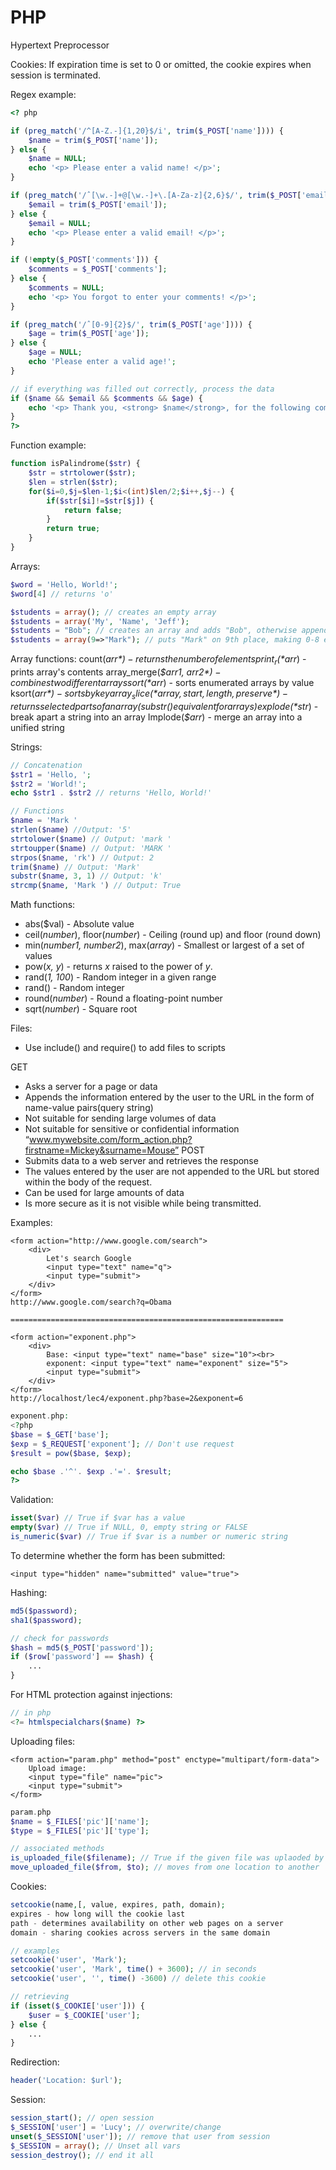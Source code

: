 # PHP
Hypertext Preprocessor


Cookies:
If expiration time is set to 0 or omitted, the cookie expires when session is terminated.


Regex example:

```php
<? php

if (preg_match('/^[A-Z.-]{1,20}$/i', trim($_POST['name']))) {
    $name = trim($_POST['name']);
} else {
    $name = NULL;
    echo '<p> Please enter a valid name! </p>';
}

if (preg_match('/ˆ[\w.-]+@[\w.-]+\.[A-Za-z]{2,6}$/', trim($_POST['email']))) {
    $email = trim($_POST['email']);
} else {
    $email = NULL;
    echo '<p> Please enter a valid email! </p>';
}

if (!empty($_POST['comments'])) {
    $comments = $_POST['comments'];
} else {
    $comments = NULL;
    echo '<p> You forgot to enter your comments! </p>';
}

if (preg_match('/ˆ[0-9]{2}$/', trim($_POST['age']))) {
    $age = trim($_POST['age']);
} else {
    $age = NULL;
    echo 'Please enter a valid age!';
}

// if everything was filled out correctly, process the data
if ($name && $email && $comments && $age) {
    echo '<p> Thank you, <strong> $name</strong>, for the following comments: <br/> $comments </p> <p> We will reply to you at <i> $email</i>. </p><br/> Your age was entered as $age$.';
}
?>
```
Function example:

```php
function isPalindrome($str) {
    $str = strtolower($str);
    $len = strlen($str);
    for($i=0,$j=$len-1;$i<(int)$len/2;$i++,$j--) {
        if($str[$i]!=$str[$j]) {
            return false;
        }
        return true;
    }
}
```


Arrays:

```php
$word = 'Hello, World!';
$word[4] // returns 'o'

$students = array(); // creates an empty array
$students = array('My', 'Name', 'Jeff');
$students = "Bob"; // creates an array and adds "Bob", otherwise appends to end
$students = array(9=>"Mark"); // puts "Mark" on 9th place, making 0-8 empty
```


Array functions:
count(*$arr*) - returns the number of elements
print_r(*$arr*) - prints array's contents
array_merge(*$arr1, $arr2*) - combines two different arrays
sort(*$arr*) - sorts enumerated arrays by value
ksort(*$arr*) - sorts by key
array_slice(*array,start,length,preserve*) - returns selected parts of an array (substr() equivalent for arrays)
explode(*$str*) - break apart a string into an array
Implode(*$arr*) - merge an array into a unified string


Strings:

```php
// Concatenation
$str1 = 'Hello, ';
$str2 = 'World!';
echo $str1 . $str2 // returns 'Hello, World!'

// Functions
$name = 'Mark '
strlen($name) //Output: '5'
strtolower($name) // Output: 'mark '
strtoupper($name) // Output: 'MARK '
strpos($name, 'rk') // Output: 2
trim($name) // Output: 'Mark'
substr($name, 3, 1) // Output: 'k'
strcmp($name, 'Mark ') // Output: True
```


Math functions:
- abs($val) - Absolute value
- ceil(*number*), floor(*number*) - Ceiling (round up) and floor (round down)
- min(*number1, number2*), max(*array*) - Smallest or largest of a set of values
- pow(*x, y*) - returns *x* raised to the power of *y*.
- rand(*1, 100*) - Random integer in a given range
- rand() - Random integer
- round(*number*) - Round a floating-point number
- sqrt(*number*) - Square root


Files:
- Use include() and require() to add files to scripts


GET 
- Asks a server for a page or data
- Appends the information entered by the user to the URL in the
form of name-value pairs(query string)
- Not suitable for sending large volumes of data
- Not suitable for sensitive or confidential information
“www.mywebsite.com/form_action.php?firstname=Mickey&surname=Mouse”
POST
- Submits data to a web server and retrieves the response
- The values entered by the user are not appended to the URL but
stored within the body of the request.
- Can be used for large amounts of data
- Is more secure as it is not visible while being transmitted.


Examples:

```markup
<form action="http://www.google.com/search">
    <div>
        Let's search Google
        <input type="text" name="q">
        <input type="submit">
    </div>
</form>
http://www.google.com/search?q=Obama

=============================================================

<form action="exponent.php">
    <div>
        Base: <input type="text" name="base" size="10"><br>
        exponent: <input type="text" name="exponent" size="5">
        <input type="submit">
    </div>
</form>
http://localhost/lec4/exponent.php?base=2&exponent=6
```

```php
exponent.php:
<?php
$base = $_GET['base'];
$exp = $_REQUEST['exponent']; // Don't use request
$result = pow($base, $exp);

echo $base .'^'. $exp .'='. $result;
?>
```


Validation:

```php
isset($var) // True if $var has a value
empty($var) // True if NULL, 0, empty string or FALSE
is_numeric($var) // True if $var is a number or numeric string
```


To determine whether the form has been submitted:

```markup
<input type="hidden" name="submitted" value="true">
```


Hashing:

```php
md5($password);
sha1($password);

// check for passwords
$hash = md5($_POST['password']);
if ($row['password'] == $hash) {
    ... 
}
```


For HTML protection against injections:

```php
// in php
<?= htmlspecialchars($name) ?>
```


Uploading files:

```markup
<form action="param.php" method="post" enctype="multipart/form-data">
    Upload image:
    <input type="file" name="pic">
    <input type="submit">
</form>
```

```php
param.php
$name = $_FILES['pic']['name'];
$type = $_FILES['pic']['type'];

// associated methods
is_uploaded_file($filename); // True if the given file was uplaoded by the user
move_uploaded_file($from, $to); // moves from one location to another
```


Cookies:

```php
setcookie(name,[, value, expires, path, domain);
expires - how long will the cookie last
path - determines availability on other web pages on a server
domain - sharing cookies across servers in the same domain

// examples
setcookie('user', 'Mark');
setcookie('user', 'Mark', time() + 3600); // in seconds
setcookie('user', '', time() -3600) // delete this cookie

// retrieving
if (isset($_COOKIE['user'])) {
    $user = $_COOKIE['user'];
} else {
    ...
}
```


Redirection:

```php
header('Location: $url');
```


Session:

```php
session_start(); // open session
$_SESSION['user'] = 'Lucy'; // overwrite/change
unset($_SESSION['user']); // remove that user from session
$_SESSION = array(); // Unset all vars
session_destroy(); // end it all
```
















